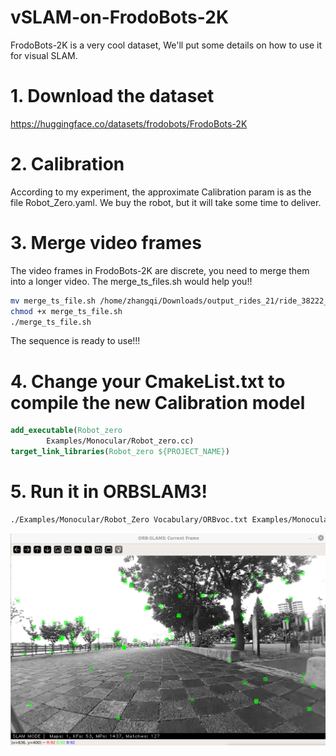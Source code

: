 # vSLAM-on-FrodoBots-2K
 FrodoBots-2K is a very cool dataset, We'll put some details on how to use it for visual SLAM.
# 1. Download the dataset
https://huggingface.co/datasets/frodobots/FrodoBots-2K
# 2. Calibration
According to my experiment, the approximate Calibration param is as the file Robot_Zero.yaml. We buy the robot, but it will take some time to deliver.
# 3. Merge video frames
The video frames in FrodoBots-2K are discrete, you need to merge them into a longer video.
The merge_ts_files.sh would help you!!
```bash
mv merge_ts_file.sh /home/zhangqi/Downloads/output_rides_21/ride_38222_20240501013650
chmod +x merge_ts_file.sh
./merge_ts_file.sh
```
The sequence is ready to use!!!
# 4. Change your CmakeList.txt to compile the new Calibration model
```cmake
add_executable(Robot_zero
        Examples/Monocular/Robot_zero.cc)
target_link_libraries(Robot_zero ${PROJECT_NAME})
```
# 5. Run it in ORBSLAM3!
```bash
./Examples/Monocular/Robot_Zero Vocabulary/ORBvoc.txt Examples/Monocular/Robot_zero.yaml /home/zhangqi/Downloads/output_rides_21/ride_38222_20240501013650
```
![Running in ORBSLAM3](images/example_image0.png)
